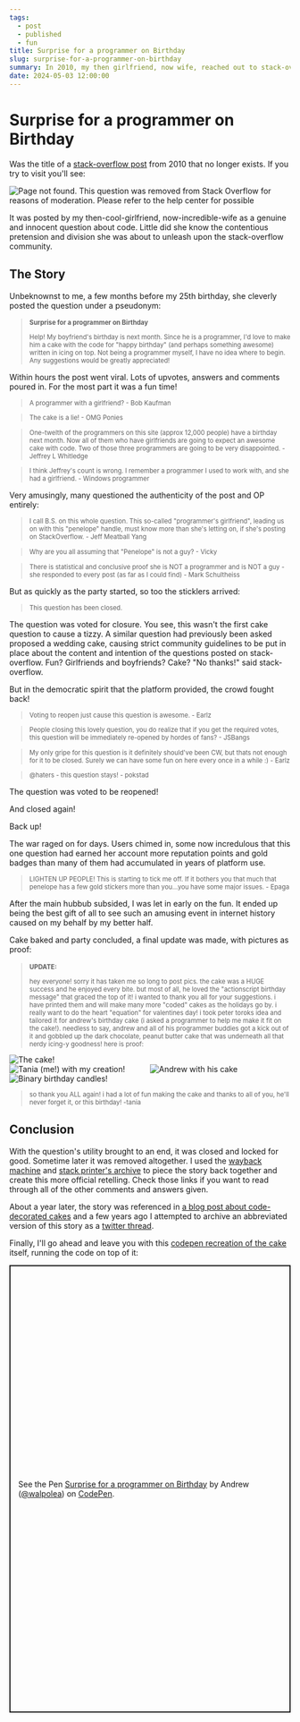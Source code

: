 ```yaml
---
tags: 
  - post
  - published
  - fun
title: Surprise for a programmer on Birthday
slug: surprise-for-a-programmer-on-birthday
summary: In 2010, my then girlfriend, now wife, reached out to stack-overflow for coding advice. This is that story.
date: 2024-05-03 12:00:00
---
```



# Surprise for a programmer on Birthday

Was the title of a [stack-overflow post](https://stackoverflow.com/questions/2420689/surprise-for-a-programmer-on-birthday) from 2010 that no longer exists. If you try to visit you'll see:

![Page not found. This question was removed from Stack Overflow for reasons of moderation. Please refer to the help center for possible](/cake/page-not-found.png)

It was posted by my then-cool-girlfriend, now-incredible-wife as a genuine and innocent question about code. Little did she know the contentious pretension and division she was about to unleash upon the stack-overflow community.

## The Story

Unbeknownst to me, a few months before my 25th birthday, she cleverly posted the question under a pseudonym:

> ### Surprise for a programmer on Birthday
> Help! My boyfriend's birthday is next month. Since he is a programmer, I'd love to make him a cake with the code for "happy birthday" (and perhaps something awesome) written in icing on top. Not being a programmer myself, I have no idea where to begin. Any suggestions would be greatly appreciated!

Within hours the post went viral. Lots of upvotes, answers and comments poured in. For the most part it was a fun time!

> A programmer with a girlfriend? - Bob Kaufman

> The cake is a lie! - OMG Ponies

> One-twelth of the programmers on this site (approx 12,000 people) have a birthday next month. Now all of them who have girlfriends are going to expect an awesome cake with code. Two of those three programmers are going to be very disappointed. - Jeffrey L Whitledge

> I think Jeffrey's count is wrong. I remember a programmer I used to work with, and she had a girlfriend. - Windows programmer

Very amusingly, many questioned the authenticity of the post and OP entirely:

> I call B.S. on this whole question. This so-called "programmer's girlfriend", leading us on with this "penelope" handle, must know more than she's letting on, if she's posting on StackOverflow. - Jeff Meatball Yang

> Why are you all assuming that "Penelope" is not a guy? - Vicky

> There is statistical and conclusive proof she is NOT a programmer and is NOT a guy - she responded to every post (as far as I could find) - Mark Schultheiss


But as quickly as the party started, so too the sticklers arrived:

> This question has been closed.

The question was voted for closure. You see, this wasn't the first cake question to cause a tizzy. A similar question had previously been asked proposed a wedding cake, causing strict community guidelines to be put in place about the content and intention of the questions posted on stack-overflow. Fun? Girlfriends and boyfriends? Cake? "No thanks!" said stack-overflow.

But in the democratic spirit that the platform provided, the crowd fought back!

> Voting to reopen just cause this question is awesome. - Earlz

> People closing this lovely question, you do realize that if you get the required votes, this question will be immediately re-opened by hordes of fans? - JSBangs

> My only gripe for this question is it definitely should've been CW, but thats not enough for it to be closed. Surely we can have some fun on here every once in a while :) - Earlz

> @haters - this question stays! - pokstad

The question was voted to be reopened!

And closed again!

Back up!

The war raged on for days. Users chimed in, some now incredulous that this one question had earned her account more reputation points and gold badges than many of them had accumulated in years of platform use.

> LIGHTEN UP PEOPLE! This is starting to tick me off. If it bothers you that much that penelope has a few gold stickers more than you...you have some major issues. - Epaga

After the main hubbub subsided, I was let in early on the fun. It ended up being the best gift of all to see such an amusing event in internet history caused on my behalf by my better half.

Cake baked and party concluded, a final update was made, with pictures as proof:

> ### UPDATE:
> hey everyone! sorry it has taken me so long to post pics. the cake was a HUGE success and he enjoyed every bite. but most of all, he loved the "actionscript birthday message" that graced the top of it! i wanted to thank you all for your suggestions. i have printed them and will make many more "coded" cakes as the holidays go by. i really want to do the heart "equation" for valentines day! i took peter toroks idea and tailored it for andrew's birthday cake (i asked a programmer to help me make it fit on the cake!). needless to say, andrew and all of his programmer buddies got a kick out of it and gobbled up the dark chocolate, peanut butter cake that was underneath all that nerdy icing-y goodness! here is proof:

<div class="gallery">
<img class="wide" src="/cake/CIMG0157_w800.jpg" alt="The cake!">
<img src="/cake/CIMG0168_w800.jpg" alt="Tania (me!) with my creation!">
<img src="/cake/CIMG0162_w800.jpg" alt="Andrew with his cake">
<img class="wide" src="/cake/CIMG0172_w800.jpg" alt="Binary birthday candles!">
</div>

> so thank you ALL again! i had a lot of fun making the cake and thanks to all of you, he'll never forget it, or this birthday! -tania

## Conclusion

With the question's utility brought to an end, it was closed and locked for good. Sometime later it was removed altogether. I used the [wayback machine](https://web.archive.org/web/20100322195455/http://stackoverflow.com:80/questions/2420689/surprise-for-a-programmer-on-birthday) and [stack printer's archive](http://www.stackprinter.com/questions/surprise-for-a-programmer-on-birthday.html) to piece the story back together and create this more official retelling. Check those links if you want to read through all of the other comments and answers given.

About a year later, the story was referenced in [a blog post about code-decorated cakes](https://donkirkby.blogspot.com/2011/05/birthday-cakes-for-programmers.html) and a few years ago I attempted to archive an abbreviated version of this story as a [twitter thread](https://x.com/walpolea/status/1289077044869881858).

Finally, I'll go ahead and leave you with this [codepen recreation of the cake](https://codepen.io/walpolea/pen/PogvaJp) itself, running the code on top of it:

<p class="codepen" data-height="800" data-default-tab="result" data-slug-hash="PogvaJp" data-user="walpolea" style="height: 800px; box-sizing: border-box; display: flex; align-items: center; justify-content: center; border: 2px solid; margin: 1em 0; padding: 1em;">
  <span>See the Pen <a href="https://codepen.io/walpolea/pen/PogvaJp">
  Surprise for a programmer on Birthday</a> by Andrew (<a href="https://codepen.io/walpolea">@walpolea</a>)
  on <a href="https://codepen.io">CodePen</a>.</span>
</p>
<script async src="https://cpwebassets.codepen.io/assets/embed/ei.js"></script>


<style>

blockquote, blockquote > * {
  font-size: 90% !important;
}

.gallery {
  margin-inline:Auto;
  max-width:800px;
  display:grid;
  grid-template-columns: 1fr 1fr;

  .wide {
    grid-column: 1/ -1;
  }
}

</style>